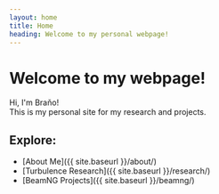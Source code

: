 ```yaml
---
layout: home
title: Home
heading: Welcome to my personal webpage!
---
```


# Welcome to my webpage!

Hi, I'm Braňo!  
This is my personal site for my research and projects.

## Explore:

- [About Me]({{ site.baseurl }}/about/)
- [Turbulence Research]({{ site.baseurl }}/research/)
- [BeamNG Projects]({{ site.baseurl }}/beamng/)
